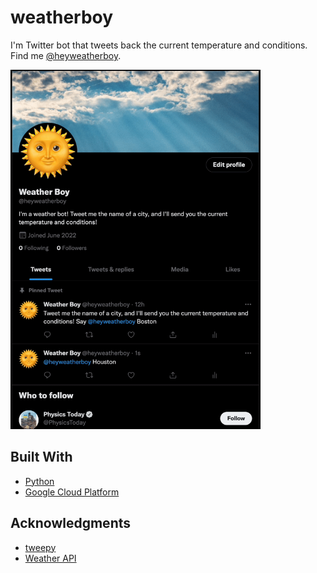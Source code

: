 # weatherboy

I'm Twitter bot that tweets back the current temperature and conditions. Find me [@heyweatherboy](https://twitter.com/heyweatherboy).

<img src="Demo/weatherboy_demo.gif" width="400" height="575"/>

## Built With

- [Python](https://github.com/python)
- [Google Cloud Platform](https://github.com/GoogleCloudPlatform)

## Acknowledgments

- [tweepy](https://github.com/tweepy/)
- [Weather API](https://github.com/weatherapicom/)
